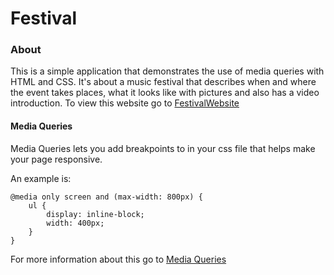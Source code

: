 # Festival

### About
This is a simple application that demonstrates the use of media queries with HTML and CSS. It's about a music festival that describes when and where the event takes places, what it looks like with pictures and also has a video introduction. To view this website go to [FestivalWebsite](https://kcossifos.github.io/HTML-CSS/FestivalWebsite/index.html)

#### Media Queries
Media Queries lets you add breakpoints to in your css file that helps make your page responsive. 

An example is: 
```
@media only screen and (max-width: 800px) {
    ul {
        display: inline-block;
        width: 400px;
    }
}

```

For more information about this go to [Media Queries](https://www.w3schools.com/css/css_rwd_mediaqueries.asp)

